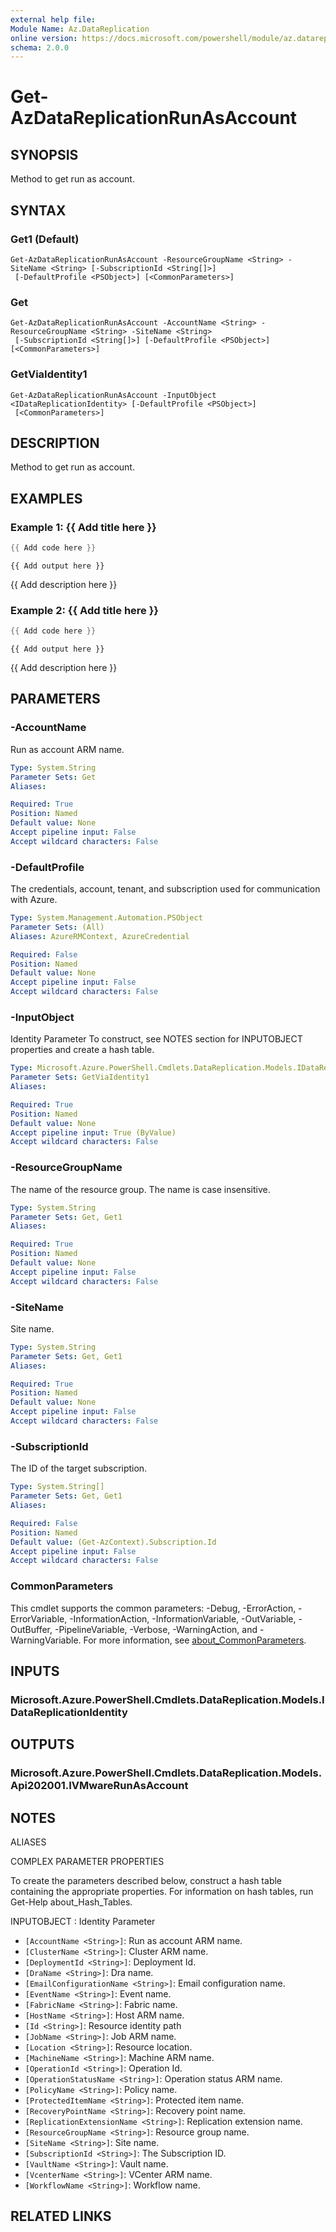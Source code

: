 ```yaml
---
external help file:
Module Name: Az.DataReplication
online version: https://docs.microsoft.com/powershell/module/az.datareplication/get-azdatareplicationrunasaccount
schema: 2.0.0
---
```


# Get-AzDataReplicationRunAsAccount

## SYNOPSIS
Method to get run as account.

## SYNTAX

### Get1 (Default)
```
Get-AzDataReplicationRunAsAccount -ResourceGroupName <String> -SiteName <String> [-SubscriptionId <String[]>]
 [-DefaultProfile <PSObject>] [<CommonParameters>]
```

### Get
```
Get-AzDataReplicationRunAsAccount -AccountName <String> -ResourceGroupName <String> -SiteName <String>
 [-SubscriptionId <String[]>] [-DefaultProfile <PSObject>] [<CommonParameters>]
```

### GetViaIdentity1
```
Get-AzDataReplicationRunAsAccount -InputObject <IDataReplicationIdentity> [-DefaultProfile <PSObject>]
 [<CommonParameters>]
```

## DESCRIPTION
Method to get run as account.

## EXAMPLES

### Example 1: {{ Add title here }}
```powershell
{{ Add code here }}
```

```output
{{ Add output here }}
```

{{ Add description here }}

### Example 2: {{ Add title here }}
```powershell
{{ Add code here }}
```

```output
{{ Add output here }}
```

{{ Add description here }}

## PARAMETERS

### -AccountName
Run as account ARM name.

```yaml
Type: System.String
Parameter Sets: Get
Aliases:

Required: True
Position: Named
Default value: None
Accept pipeline input: False
Accept wildcard characters: False
```

### -DefaultProfile
The credentials, account, tenant, and subscription used for communication with Azure.

```yaml
Type: System.Management.Automation.PSObject
Parameter Sets: (All)
Aliases: AzureRMContext, AzureCredential

Required: False
Position: Named
Default value: None
Accept pipeline input: False
Accept wildcard characters: False
```

### -InputObject
Identity Parameter
To construct, see NOTES section for INPUTOBJECT properties and create a hash table.

```yaml
Type: Microsoft.Azure.PowerShell.Cmdlets.DataReplication.Models.IDataReplicationIdentity
Parameter Sets: GetViaIdentity1
Aliases:

Required: True
Position: Named
Default value: None
Accept pipeline input: True (ByValue)
Accept wildcard characters: False
```

### -ResourceGroupName
The name of the resource group.
The name is case insensitive.

```yaml
Type: System.String
Parameter Sets: Get, Get1
Aliases:

Required: True
Position: Named
Default value: None
Accept pipeline input: False
Accept wildcard characters: False
```

### -SiteName
Site name.

```yaml
Type: System.String
Parameter Sets: Get, Get1
Aliases:

Required: True
Position: Named
Default value: None
Accept pipeline input: False
Accept wildcard characters: False
```

### -SubscriptionId
The ID of the target subscription.

```yaml
Type: System.String[]
Parameter Sets: Get, Get1
Aliases:

Required: False
Position: Named
Default value: (Get-AzContext).Subscription.Id
Accept pipeline input: False
Accept wildcard characters: False
```

### CommonParameters
This cmdlet supports the common parameters: -Debug, -ErrorAction, -ErrorVariable, -InformationAction, -InformationVariable, -OutVariable, -OutBuffer, -PipelineVariable, -Verbose, -WarningAction, and -WarningVariable. For more information, see [about_CommonParameters](http://go.microsoft.com/fwlink/?LinkID=113216).

## INPUTS

### Microsoft.Azure.PowerShell.Cmdlets.DataReplication.Models.IDataReplicationIdentity

## OUTPUTS

### Microsoft.Azure.PowerShell.Cmdlets.DataReplication.Models.Api202001.IVMwareRunAsAccount

## NOTES

ALIASES

COMPLEX PARAMETER PROPERTIES

To create the parameters described below, construct a hash table containing the appropriate properties. For information on hash tables, run Get-Help about_Hash_Tables.


INPUTOBJECT <IDataReplicationIdentity>: Identity Parameter
  - `[AccountName <String>]`: Run as account ARM name.
  - `[ClusterName <String>]`: Cluster ARM name.
  - `[DeploymentId <String>]`: Deployment Id.
  - `[DraName <String>]`: Dra name.
  - `[EmailConfigurationName <String>]`: Email configuration name.
  - `[EventName <String>]`: Event name.
  - `[FabricName <String>]`: Fabric name.
  - `[HostName <String>]`: Host ARM name.
  - `[Id <String>]`: Resource identity path
  - `[JobName <String>]`: Job ARM name.
  - `[Location <String>]`: Resource location.
  - `[MachineName <String>]`: Machine ARM name.
  - `[OperationId <String>]`: Operation Id.
  - `[OperationStatusName <String>]`: Operation status ARM name.
  - `[PolicyName <String>]`: Policy name.
  - `[ProtectedItemName <String>]`: Protected item name.
  - `[RecoveryPointName <String>]`: Recovery point name.
  - `[ReplicationExtensionName <String>]`: Replication extension name.
  - `[ResourceGroupName <String>]`: Resource group name.
  - `[SiteName <String>]`: Site name.
  - `[SubscriptionId <String>]`: The Subscription ID.
  - `[VaultName <String>]`: Vault name.
  - `[VcenterName <String>]`: VCenter ARM name.
  - `[WorkflowName <String>]`: Workflow name.

## RELATED LINKS

